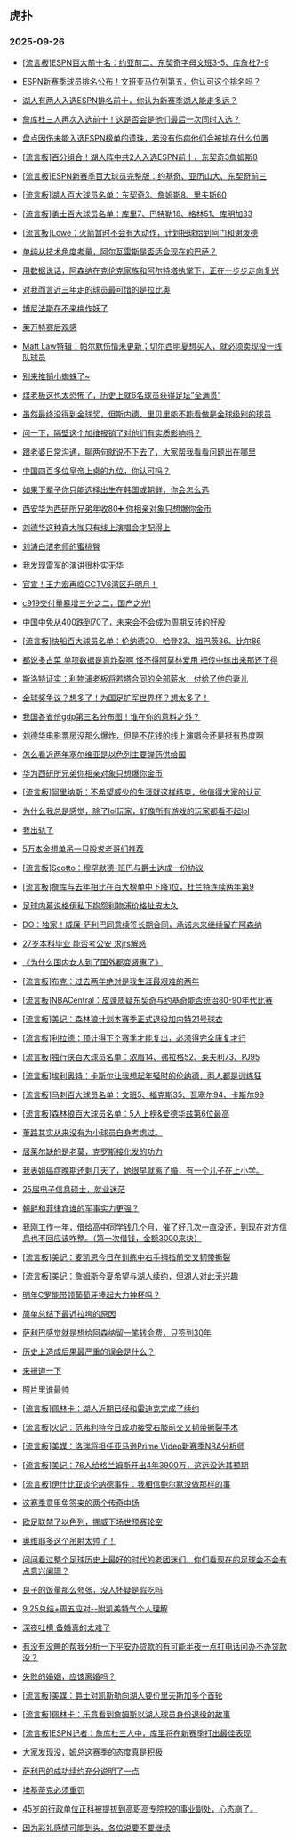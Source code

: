 ## 虎扑 
### 2025-09-26

+ [[流言板]ESPN百大前十名：约亚前二、东契奇字母文班3-5、库詹杜7-9](https://bbs.hupu.com/634942658.html)

+ [ESPN新赛季球员排名公布！文班亚马位列第五，你认可这个排名吗？](https://bbs.hupu.com/634942764.html)

+ [湖人有两人入选ESPN排名前十，你认为新赛季湖人能走多远？](https://bbs.hupu.com/634943669.html)

+ [詹库杜三人再次入选前十！这是否会是他们最后一次同时入选？](https://bbs.hupu.com/634943026.html)

+ [盘点因伤未能入选ESPN榜单的遗珠，若没有伤病他们会被排在什么位置](https://bbs.hupu.com/634943668.html)

+ [[流言板]百分组合！湖人阵中共2人入选ESPN前十，东契奇3詹姆斯8](https://bbs.hupu.com/634943260.html)

+ [[流言板]ESPN新赛季百大球员完整版：约基奇、亚历山大、东契奇前三](https://bbs.hupu.com/634943644.html)

+ [[流言板]湖人百大球员名单：东契奇3、詹姆斯8、里夫斯60](https://bbs.hupu.com/634944120.html)

+ [[流言板]勇士百大球员名单：库里7、巴特勒18、格林51、库明加83](https://bbs.hupu.com/634944272.html)

+ [[流言板]Lowe：火箭暂时不会有大动作，计划把球给到阿门和谢泼德](https://bbs.hupu.com/634944185.html)

+ [单纯从技术角度考量，阿尔瓦雷斯是否适合现在的巴萨？](https://bbs.hupu.com/634939468.html)

+ [用数据说话，阿森纳在克伦克家族和阿尔特塔执掌下，正在一步步走向复兴](https://bbs.hupu.com/634937243.html)

+ [对我而言近三年走的球员最可惜的是拉比奥](https://bbs.hupu.com/634938483.html)

+ [博尼法斯在不来梅作妖了](https://bbs.hupu.com/634938737.html)

+ [莱万特赛后观感](https://bbs.hupu.com/634937660.html)

+ [Matt Law特辑：帕尔默伤情未更新；切尔西明夏想买人，就必须卖现役一线队球员](https://bbs.hupu.com/634942243.html)

+ [别来推销小蜘蛛了~](https://bbs.hupu.com/634941060.html)

+ [煤老板这也太恐怖了，历史上就6名球员获得足坛“全满贯”](https://bbs.hupu.com/634940623.html)

+ [虽然最终没得到金球奖，但斯内德、里贝里能不能看做是金球级别的球员](https://bbs.hupu.com/634940056.html)

+ [问一下，隔壁这个加维报销了对他们有实质影响吗？](https://bbs.hupu.com/634937458.html)

+ [跟老婆日常沟通，聊两句就说不下去了，大家帮我看看问题出在哪里](https://bbs.hupu.com/634941827.html)

+ [中国四百多位皇帝上桌的九位，你认可吗？](https://bbs.hupu.com/634944434.html)

+ [如果下辈子你只能选择出生在韩国或朝鲜，你会怎么选](https://bbs.hupu.com/634941740.html)

+ [西安华为西研所兄弟年收80➕ 你相亲对象只想爆你金币](https://bbs.hupu.com/634942827.html)

+ [刘德华这种真大咖只有线上演唱会才配得上](https://bbs.hupu.com/634942737.html)

+ [刘涛白洁老师的蜜桃臀](https://bbs.hupu.com/634941525.html)

+ [我发现雷军的演讲很朴实无华](https://bbs.hupu.com/634942475.html)

+ [官宣！王力宏再临CCTV6湾区升明月！](https://bbs.hupu.com/634944930.html)

+ [c919交付量暴增三分之二，国产之光!](https://bbs.hupu.com/634942587.html)

+ [中国中免从400跌到70了，未来会不会成为周期反转的好股](https://bbs.hupu.com/634941282.html)

+ [[流言板]快船百大球员名单：伦纳德20、哈登23、祖巴茨36、比尔86](https://bbs.hupu.com/634943993.html)

+ [都说多古菜 单项数据是真炸裂啊 怪不得阿莫林爱用 把传中练出来那还了得](https://bbs.hupu.com/634939711.html)

+ [斯洛特证实：利物浦老板将若塔合同的全部薪水，付给了他的妻儿](https://bbs.hupu.com/634944794.html)

+ [金球奖争议？想多了！为国足扩军世界杯？想太多了！](https://bbs.hupu.com/634939134.html)

+ [我国各省份gdp第三名分布图！谁在你的意料之外？](https://bbs.hupu.com/634944695.html)

+ [刘德华电影票房没那么爆炸，但是不花钱的线上演唱会还是挺有热度啊](https://bbs.hupu.com/634943996.html)

+ [怎么看近两年塞尔维亚是以色列主要弹药供给国](https://bbs.hupu.com/634944873.html)

+ [华为西研所兄弟你相亲对象只想爆你金币](https://bbs.hupu.com/634942251.html)

+ [[流言板]阿里纳斯：不希望威少的生涯就这样结束，他值得大家的认可](https://bbs.hupu.com/634945143.html)

+ [为什么我总是感觉，除了lol玩家，好像所有游戏的玩家都看不起lol](https://bbs.hupu.com/634945962.html)

+ [我出轨了](https://bbs.hupu.com/634945668.html)

+ [5万本金想单吊一只股求老哥们推荐](https://bbs.hupu.com/634943762.html)

+ [[流言板]Scotto：穆罕默德-班巴与爵士达成一份协议](https://bbs.hupu.com/634945863.html)

+ [[流言板]詹库与去年相比在百大榜单中下降1位，杜兰特连续两年第9](https://bbs.hupu.com/634943741.html)

+ [足球内幕说格伊私下抱怨利物浦价格扯皮太久](https://bbs.hupu.com/634940306.html)

+ [DO：独家！威廉·萨利巴同意续签长期合同，承诺未来继续留在阿森纳](https://bbs.hupu.com/634940758.html)

+ [27岁本科毕业 能否考公安 求jrs解惑](https://bbs.hupu.com/634945822.html)

+ [《为什么国内女人到了国外都变贤惠了》](https://bbs.hupu.com/634943774.html)

+ [[流言板]布克：过去两年绝对是我生涯最艰难的两年](https://bbs.hupu.com/634945772.html)

+ [[流言板]NBACentral：皮蓬质疑东契奇与约基奇能否统治80-90年代比赛](https://bbs.hupu.com/634944858.html)

+ [[流言板]美记：森林狼计划本赛季正式退役加内特21号球衣](https://bbs.hupu.com/634945824.html)

+ [[流言板]利拉德：预计得下个赛季才能复出，必须得完全康复才行](https://bbs.hupu.com/634944642.html)

+ [[流言板]独行侠百大球员名单：浓眉14、弗拉格52、莱夫利73、PJ95](https://bbs.hupu.com/634945374.html)

+ [[流言板]埃利奥特：卡斯尔让我想起年轻时的伦纳德，两人都是训练狂](https://bbs.hupu.com/634945278.html)

+ [[流言板]马刺百大球员名单：文班5、福克斯35、瓦塞尔94、卡斯尔99](https://bbs.hupu.com/634945177.html)

+ [[流言板]森林狼百大球员名单：5人上榜&amp;爱德华兹第6位最高](https://bbs.hupu.com/634945248.html)

+ [董路其实从来没有为小球员自身考虑过。](https://bbs.hupu.com/634941612.html)

+ [居莱尔缺的是老莫，克罗斯接化发的功力](https://bbs.hupu.com/634939575.html)

+ [我表姐癌症晚期还剩几天了，她很早就离了婚，有一个儿子在上小学。](https://bbs.hupu.com/634944975.html)

+ [25届电子信息硕士，就业迷茫](https://bbs.hupu.com/634944970.html)

+ [朝鲜和菲律宾谁的军事实力更强？](https://bbs.hupu.com/634944990.html)

+ [我刚工作一年，借给高中同学钱几个月，催了好几次一直没还，到现在对方信息也不回应该咋整。（第一次借钱，金额3000来块）](https://bbs.hupu.com/634945985.html)

+ [[流言板]美记：麦凯恩今日在训练中右手拇指前交叉韧带撕裂](https://bbs.hupu.com/634946137.html)

+ [[流言板]美记：詹姆斯今夏希望与湖人续约，但湖人对此无兴趣](https://bbs.hupu.com/634946180.html)

+ [明年C罗能带领葡萄牙捧起大力神杯吗？](https://bbs.hupu.com/634941738.html)

+ [简单总结下最近拉垮的原因](https://bbs.hupu.com/634944520.html)

+ [萨利巴感觉就是想给阿森纳留一笔转会费，只签到30年](https://bbs.hupu.com/634941915.html)

+ [历史上造成后果最严重的误会是什么？](https://bbs.hupu.com/634945005.html)

+ [来报道一下](https://bbs.hupu.com/634945636.html)

+ [照片里谁最帅](https://bbs.hupu.com/634945233.html)

+ [[流言板]佩林卡：湖人近期已经和雷迪克完成了续约](https://bbs.hupu.com/634946291.html)

+ [[流言板]火记：范弗利特今日成功接受右膝前交叉韧带撕裂手术](https://bbs.hupu.com/634946141.html)

+ [[流言板]美媒：洛瑞将担任亚马逊Prime Video新赛季NBA分析师](https://bbs.hupu.com/634945729.html)

+ [[流言板]美记：76人给格兰姆斯开出4年3900万，这远没达其预期](https://bbs.hupu.com/634946320.html)

+ [[流言板]伊什比亚谈伦纳德事件：我相信鲍尔默没做那样的事](https://bbs.hupu.com/634945704.html)

+ [这赛季意甲免签来的两个传奇中场](https://bbs.hupu.com/634942552.html)

+ [欧足联禁了以色列，挪威下场世预赛轮空](https://bbs.hupu.com/634943899.html)

+ [奥维耶多这个吊射太帅了！](https://bbs.hupu.com/634946211.html)

+ [问问看过整个足球历史上最好的时代的老团迷们，你们看现在的足球会不会有点意兴阑珊？](https://bbs.hupu.com/634943455.html)

+ [良子的饭量那么夸张，没人怀疑是假吃吗](https://bbs.hupu.com/634946058.html)

+ [9.25总结+周五应对--附凯美特气个人理解](https://bbs.hupu.com/634945583.html)

+ [深夜吐槽 备婚真的太难了](https://bbs.hupu.com/634945609.html)

+ [有没有没睡的帮我分析一下平安办贷款的有可能半夜一点打电话问办不办贷款没？](https://bbs.hupu.com/634945850.html)

+ [失败的婚姻，应该离婚吗？](https://bbs.hupu.com/634945738.html)

+ [[流言板]美媒：爵士对凯斯勒向湖人要价里夫斯加多个首轮](https://bbs.hupu.com/634946442.html)

+ [[流言板]佩林卡：乐意看到詹姆斯以湖人球员身份退役的故事](https://bbs.hupu.com/634946342.html)

+ [[流言板]ESPN记者：詹库杜三人中，库里将在新赛季打出最佳表现](https://bbs.hupu.com/634946251.html)

+ [大家发现没，姆总这赛季的态度真是积极](https://bbs.hupu.com/634942262.html)

+ [萨利巴的成功续约充分说明了一点](https://bbs.hupu.com/634943897.html)

+ [埃基蒂克必须重罚](https://bbs.hupu.com/634944506.html)

+ [45岁的行政单位正科被提拔到高职高专院校的事业副处，心态崩了。](https://bbs.hupu.com/634946471.html)

+ [因为彩礼感情可能到头，各位说要不要继续](https://bbs.hupu.com/634946326.html)


